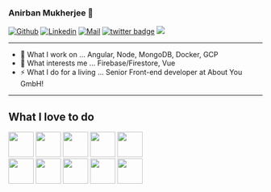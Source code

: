 ### Anirban Mukherjee 👋  
[![Github](https://img.shields.io/github/followers/anirbmuk?label=Follow&style=social)](https://github.com/anirbmuk)
[![Linkedin](https://img.shields.io/badge/-Anirban%20Mukherjee-121212?style=flat-square&logo=linkedin&logoColor=white&link=)](https://www.linkedin.com/in/anirbmuk)
[![Mail](https://img.shields.io/badge/-anirban.mjee@gmail.com-grey?style=flat-square&logo=gmail&logoColor=red&link=)](mailto:anirban.mjee@gmail.com)
[![twitter badge](https://img.shields.io/badge/-anirbmuk-121212?style=flat-square&logo=twitter)](https://twitter.com/anirbmuk)
![](https://komarev.com/ghpvc/?username=anirbmuk&color=blue&style=flat-square)

- - - -

- 🔭 What I work on ... Angular, Node, MongoDB, Docker, GCP  
- 🌱 What interests me ... Firebase/Firestore, Vue  
- ⚡ What I do for a living ... Senior Front-end developer at About You GmbH!  

- - - -  

## What I love to do  
<code><img height="50" src="https://www.vectorlogo.zone/logos/angular/angular-ar21.svg"></code>
<code><img height="50" src="https://www.vectorlogo.zone/logos/firebase/firebase-ar21.svg"></code>
<code><img height="50" src="https://www.vectorlogo.zone/logos/javascript/javascript-ar21.svg"></code>
<code><img height="50" src="https://www.vectorlogo.zone/logos/nodejs/nodejs-horizontal.svg"></code>
<code><img height="50" src="https://www.vectorlogo.zone/logos/mongodb/mongodb-ar21.svg"></code>  
<code><img height="50" src="https://www.vectorlogo.zone/logos/google_cloud/google_cloud-ar21.svg"></code>
<code><img height="50" src="https://www.vectorlogo.zone/logos/heroku/heroku-ar21.svg"></code>
<code><img height="50" src="https://www.vectorlogo.zone/logos/docker/docker-ar21.svg"></code>
<code><img height="50" src="https://www.vectorlogo.zone/logos/travis-ci/travis-ci-ar21.svg"></code>
<code><img height="50" src="https://www.vectorlogo.zone/logos/vuejs/vuejs-ar21.svg"></code>
